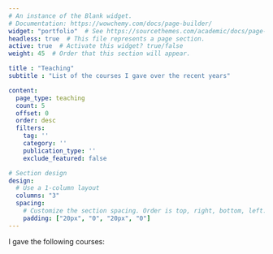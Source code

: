 ```yaml
---
# An instance of the Blank widget.
# Documentation: https://wowchemy.com/docs/page-builder/
widget: "portfolio"  # See https://sourcethemes.com/academic/docs/page-builder/
headless: true  # This file represents a page section.
active: true  # Activate this widget? true/false
weight: 45  # Order that this section will appear.

title : "Teaching"
subtitle : "List of the courses I gave over the recent years"

content:
  page_type: teaching
  count: 5
  offset: 0
  order: desc
  filters:
    tag: ''
    category: ''
    publication_type: ''
    exclude_featured: false

# Section design
design:
  # Use a 1-column layout
  columns: "3"
  spacing:
    # Customize the section spacing. Order is top, right, bottom, left.
    padding: ["20px", "0", "20px", "0"]
---
```


<!------------
Welcome to the **personal demo** of Academic. Other demos available include:

- [**Project Demo** (Academic's actual site)](https://sourcethemes.com/academic/)

**Over 100,000 [Amazing Websites](https://sourcethemes.com/academic/#expo) have Already Been Built with Academic**

**[Join](https://sourcethemes.com/academic/docs/install/) the Most Empowered Hugo Community**

{{% callout note %}}
This homepage section is an example of adding [elements](https://sourcethemes.com/academic/docs/writing-markdown-latex/) to the [*Blank* widget](https://sourcethemes.com/academic/docs/widgets/).

Backgrounds can be applied to any section. Here, the *background* option is set give an *image parallax* effect.
{{% /callout %}}
---------------->

I gave the following courses:
